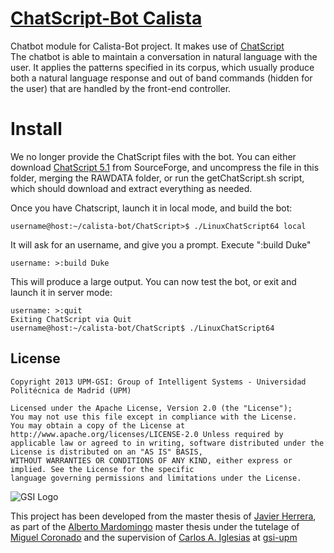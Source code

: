 # [ChatScript-Bot Calista](https://github.com/gsi-upm/calista-bot/ChatScript)


Chatbot module for Calista-Bot project. It makes use of [ChatScript](http://sourceforge.net/projects/chatscript/)  
The chatbot is able to maintain a conversation in natural language with the user. It applies the patterns specified in 
its corpus, which usually produce both a natural language response and out of band commands (hidden for the user) that
 are handled by the front-end controller. 

# Install

We no longer provide the ChatScript files with the bot. You can either download [ChatScript 5.1](http://sourceforge.net/projects/chatscript/files/ChatScript-5.1.zip/download)
from SourceForge, and uncompress the file in this folder, merging the RAWDATA folder, or run the getChatScript.sh script, which should download and extract everything as needed.

Once you have Chatscript, launch it in local mode, and build the bot:

    username@host:~/calista-bot/ChatScript>$ ./LinuxChatScript64 local

It will ask for an username, and give you a prompt. Execute ":build Duke"
    
    username: >:build Duke

This will produce a large output. You can now test the bot, or exit and launch it in server mode:
    
    username: >:quit
    Exiting ChatScript via Quit
    username@host:~/calista-bot/ChatScript$ ./LinuxChatScript64

## License

```
Copyright 2013 UPM-GSI: Group of Intelligent Systems - Universidad Politécnica de Madrid (UPM)

Licensed under the Apache License, Version 2.0 (the "License"); 
You may not use this file except in compliance with the License. 
You may obtain a copy of the License at http://www.apache.org/licenses/LICENSE-2.0 Unless required by 
applicable law or agreed to in writing, software distributed under the License is distributed on an "AS IS" BASIS,
WITHOUT WARRANTIES OR CONDITIONS OF ANY KIND, either express or implied. See the License for the specific 
language governing permissions and limitations under the License.
```
![GSI Logo](http://gsi.dit.upm.es/templates/jgsi/images/logo.png)

This project has been developed from the master thesis of [Javier Herrera](https://github.com/javiherrera), as part of the [Alberto Mardomingo](https://github.com/amardomingo) master thesis under the tutelage of [Miguel Coronado](https://github.com/miguelcb84) and the supervision of [Carlos A. Iglesias](https://github.com/cif2cif) at [gsi-upm](https://github.com/gsi-upm)

